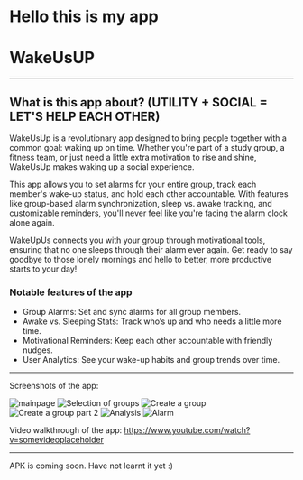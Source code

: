 # Hello this is my app 
# WakeUsUP
-----------
 
## What is this app about? (UTILITY + SOCIAL = LET'S HELP EACH OTHER)
 WakeUsUp is a revolutionary app designed to bring people together with a common goal: waking up on time. Whether you're part of a study group, a fitness team, or just need a little extra motivation to rise and shine, WakeUsUp makes waking up a social experience.
 
 This app allows you to set alarms for your entire group, track each member's wake-up status, and hold each other accountable. With features like group-based alarm synchronization, sleep vs. awake tracking, and customizable reminders, you'll never feel like you're facing the alarm clock alone again.
 
 WakeUpUs connects you with your group through motivational tools, ensuring that no one sleeps through their alarm ever again. Get ready to say goodbye to those lonely mornings and hello to better, more productive starts to your day!
 
### Notable features of the app 
- Group Alarms: Set and sync alarms for all group members.
- Awake vs. Sleeping Stats: Track who’s up and who needs a little more time.
- Motivational Reminders: Keep each other accountable with friendly nudges.
- User Analytics: See your wake-up habits and group trends over time.
-----------
 
Screenshots of the app:
 
![mainpage](image-6.png)
![Selection of groups](image-1.png)
![Create a group](image-2.png)
![Create a group part 2](image-3.png)
![Analysis](image-4.png)
![Alarm](image-5.png)


Video walkthrough of the app:
https://www.youtube.com/watch?v=somevideoplaceholder
 
 
------------
 
APK is coming soon. Have not learnt it yet :)
 
 
 
 
